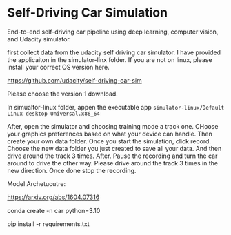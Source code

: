 # Self-Driving Car Simulation
End-to-end self-driving car pipeline using deep learning, computer vision, and Udacity simulator.

first collect data from the udacity self driving car simulator. I have provided the applicaiton in the simulator-linx folder. If you are not on linux, please install your correct OS version here.

https://github.com/udacity/self-driving-car-sim

Please choose the version 1 download.

In simualtor-linux folder, appen the executable app `simulator-linux/Default Linux desktop Universal.x86_64`

After, open the simulator and choosing training mode a track one. CHoose your graphics preferences based on what your device can handle. Then create your own data folder. Once you start the simulation, click record. Choose the new data folder you just created to save all your data. And then drive around the track 3 times. After. Pause the recording and turn the car around to drive the other way. Please drive around the track 3 times in the new direction. Once done stop the recording.

Model Archetucutre:

https://arxiv.org/abs/1604.07316


conda create -n car python=3.10

pip install -r requirements.txt